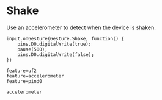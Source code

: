 # Shake

Use an accelerometer to detect when the device is shaken.

```blocks
input.onGesture(Gesture.Shake, function() {
    pins.D0.digitalWrite(true);
    pause(500);
    pins.D0.digitalWrite(false);
})
```

```config
feature=uf2
feature=accelerometer
feature=pind0
```

```package
accelerometer
```